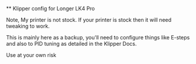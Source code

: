 ** Klipper config for Longer LK4 Pro

Note, My printer is not stock. If your printer is stock then it will need tweaking to work.

This is mainly here as a backup, you'll need to configure things like E-steps and also to PID tuning as detailed in the Klipper Docs.

Use at your own risk
